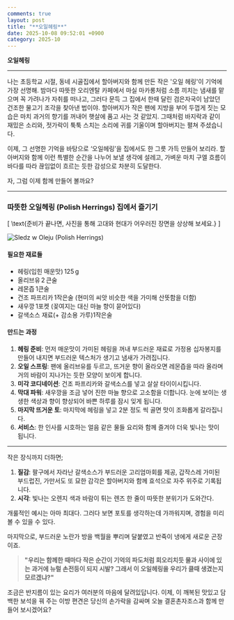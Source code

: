 ```yaml
---
comments: true
layout: post
title: "**오일헤링**"
date: 2025-10-08 09:52:01 +0900
category: 2025-10
---
```


**오일헤링**  

---

나는 초등학교 시절, 동네 시골집에서 할아버지와 함께 만든 작은 '오일 헤링'이 기억에 가장 선명해. 밤마다 따뜻한 오리엔탈 카페에서 마실 마카롱처럼 소름 끼치는 냄새를 맡으며 꼭 가려나가 자취를 떠나고, 그러다 문득 그 집에서 한때 달린 검은자국이 남았던 건조한 물고기 조각을 찾아낸 법이야. 할아버지가 작은 팬에 지방을 부어 두껍게 짓는 모습은 마치 과거의 향기를 꺼내어 햇살에 품고 사는 것 같았지. 그때처럼 바지락과 같이 재밌은 소리와, 젓가락이 툭툭 스치는 소리에 귀를 기울이며 할아버지는 펼쳐 주셨습니다.  

이제, 그 선명한 기억을 바탕으로 ‘오일헤링’을 집에서도 한 그릇 가득 만들어 보리라. 할아버지와 함께 이런 특별한 순간을 나누어 보낼 생각에 설레고, 가벼운 마치 구엘 흐름이 바다를 따라 끊임없이 흐르는 듯한 감성으로 차분히 도달한다.  

자, 그럼 이제 함께 만들어 볼까요?  

---

### 따뜻한 오일헤링 (Polish Herrings) 집에서 즐기기  

\[
\text{준비가 끝나면, 사진을 통해 고대와 현대가 어우러진 장면을 상상해 보세요.}
\]

![Sledz w Oleju (Polish Herrings)](https://www.themealdb.com/images/media/meals/7ttta31593350374.jpg)

#### 필요한 재료들  
- 헤링(입힌 매운맛) 125 g  
- 올리브유 2 큰술  
- 레몬즙 1큰술  
- 건조 파프리카 1작은술 (현미의 씨앗 비슷한 색을 가미해 산뜻함을 더함)  
- 새우깡 1포켓 (꽂여지는 대신 마늘 향이 묻어있다)  
- 갈색소스 재료(+ 감소용 가루)1작은술  

#### 만드는 과정  
1. **헤링 준비**: 먼저 매운맛이 가미된 헤링을 꺼내 부드러운 재료로 가정용 십자봉지를 만들어 내지면 부드러운 텍스처가 생기고 냄새가 가려집니다.  
2. **오일 스프링**: 팬에 올리브유를 두르고, 뜨거운 향이 올라오면 레몬즙을 따라 올라며 거의 바람이 지나가는 듯한 모양이 보이게 합니다.  
3. **미각 코디네이션**: 건조 파프리카와 갈색소스를 넣고 살살 타이이시킵니다.  
4. **막대 파워**: 새우깡을 조금 넣어 진한 마늘 향으로 고소함을 더합니다. 눈에 보이는 생생한 색상과 향이 향상되어 바쁜 하루를 잠시 잊게 됩니다.  
5. **마지막 뜨거운 토**: 마지막에 헤링을 넣고 2분 정도 씩 골면 맛이 조화롭게 갈라집니다.  
6. **서비스**: 한 인사를 시호하는 얼음 같은 물들 요리와 함께 즐겨야 더욱 빛나는 맛이 됩니다.  

---

작은 장식까지 더하면;

1. **질감**: 팔구에서 자라난 갈색소스가 부드러운 고리엄마회를 제공, 갑작스레 가미된 부드럽진, 가만서도 또 묘한 감각은 할아버지와 함께 효석으로 자주 위주로 기록됩니다.  
2. **시각**: 빛나는 오렌지 색과 바람이 튀는 렌즈 한 줄이 따뜻한 분위기가 도와간다.  

개룰적인 예시는 아마 최대다. 그러다 보면 포토를 생각하는데 가까워지며, 경험을 미리 볼 수 있을 수 있다.  

  

마지막으로, 부드러운 노란가 방을 백월을 뿌리며 달붙였고 반죽이 냉에게 새로운 곤장이죠.  

> **"우리는 함께한 때마다 작은 순간이 기억의 파도처럼 회오리치듯 물과 사이에 있는 과거에 뉴럴 손전등이 되지 시발? 그래서 이 오일헤링을 우리가 클때 생겼는지 모르겠냐?"**  

조금은 반지름이 있는 요리가 여러분의 마음에 달려있답니다. 이제, 이 깨복된 맛있고 담백한 보석을 꿔 주는 이방 편견은 당신의 손가락을 감싸며 오늘 결혼촌자조스과 함께 만들어 보시겠어요?